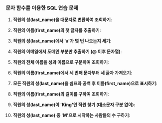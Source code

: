 ### 문자 함수를 이용한 SQL 연습 문제

1. **직원의 성(last_name)을 대문자로 변환하여 조회하기**:


2. **직원의 이름(first_name)의 첫 글자를 추출하기**:

3. **직원의 성(last_name)에서 'a'가 몇 번 나오는지 세기**:


4. **직원의 이메일에서 도메인 부분만 추출하기 (@ 이후 문자열)**:


5. **직원의 전체 이름을 성과 이름으로 구분하여 조회하기**:


6. **직원의 이름(first_name)에서 세 번째 문자부터 세 글자 가져오기**:


7. **모든 직원의 성(last_name)을 쉼표와 공백 후 이름(first_name)으로 표시하기**:


8. **직원의 이름(first_name)의 길이를 구하여 조회하기**:


9. **직원의 성(last_name)이 'King'인 직원 찾기 (대소문자 구분 없이)**:


10. **직원의 성(last_name) 중 'M'으로 시작하는 사람들의 수 구하기**:

